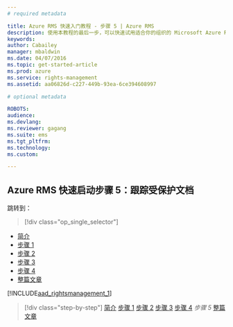 ```yaml
---
# required metadata

title: Azure RMS 快速入门教程 - 步骤 5 | Azure RMS
description: 使用本教程的最后一步，可以快速试用适合你的组织的 Microsoft Azure Rights Management，只需执行 5 个步骤，所需时间不到 15 分钟。
keywords:
author: Cabailey
manager: mbaldwin
ms.date: 04/07/2016
ms.topic: get-started-article
ms.prod: azure
ms.service: rights-management
ms.assetid: aa06826d-c227-449b-93ea-6ce394608997

# optional metadata

ROBOTS: 
audience:
ms.devlang:
ms.reviewer: gagang
ms.suite: ems
ms.tgt_pltfrm:
ms.technology:
ms.custom:

---
```



## Azure RMS 快速启动步骤 5：跟踪受保护文档


跳转到： 
> [!div class="op_single_selector"]
- [简介](rms-quickstart-intro.md)
- [步骤 1](tutorial-step1.md)
- [步骤 2](tutorial-step2.md)
- [步骤 3](tutorial-step3.md)
- [步骤 4](tutorial-step4.md)
- [整篇文章](rms-quickstart.md)

[!INCLUDE[aad_rightsmanagement_1](../includes/tutorial-step5-include.md)] 

>[!div class="step-by-step"]
[简介](rms-quickstart-intro.md)
[步骤 1](tutorial-step1.md)
[步骤 2](tutorial-step2.md)
[步骤 3](tutorial-step3.md)
[步骤 4](tutorial-step4.md)
*步骤 5*
[整篇文章](rms-quickstart.md)

<!--HONumber=Apr16_HO3-->


